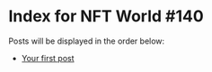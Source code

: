 # Index for NFT World #140
Posts will be displayed in the order below:

- [Your first post](./001-first.md)

